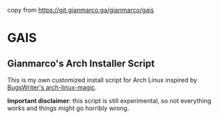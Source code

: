 copy from https://git.gianmarco.ga/gianmarco/gais
# GAIS

## Gianmarco's Arch Installer Script

This is my own customized install script for Arch Linux inspired by [BugsWriter's arch-linux-magic](https://github.com/Bugswriter/arch-linux-magic).

**Important disclaimer**: this script is still experimental, so not everything works and things might go horribly wrong.
